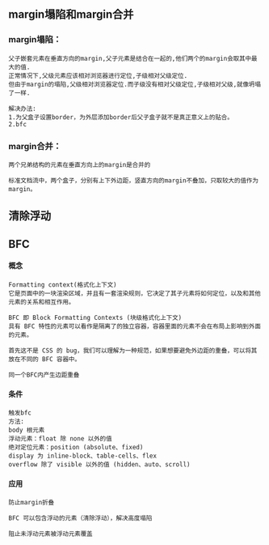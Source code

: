 ## margin塌陷和margin合并



### margin塌陷：

```
父子嵌套元素在垂直方向的margin,父子元素是结合在一起的,他们两个的margin会取其中最大的值.
正常情况下,父级元素应该相对浏览器进行定位,子级相对父级定位.
但由于margin的塌陷,父级相对浏览器定位.而子级没有相对父级定位,子级相对父级,就像坍塌了一样.
```

```
解决办法:
1.为父盒子设置border，为外层添加border后父子盒子就不是真正意义上的贴合。
2.bfc
```



### margin合并：

```
两个兄弟结构的元素在垂直方向上的margin是合并的

标准文档流中，两个盒子，分别有上下外边距，竖直方向的margin不叠加，只取较大的值作为margin。
```



## 清除浮动





## BFC

#### 概念

```
Formatting context(格式化上下文) 
它是页面中的一块渲染区域，并且有一套渲染规则，它决定了其子元素将如何定位，以及和其他元素的关系和相互作用。
```

```
BFC 即 Block Formatting Contexts (块级格式化上下文)
具有 BFC 特性的元素可以看作是隔离了的独立容器，容器里面的元素不会在布局上影响到外面的元素。
```

```
首先这不是 CSS 的 bug，我们可以理解为一种规范，如果想要避免外边距的重叠，可以将其放在不同的 BFC 容器中。
```

```
同一个BFC内产生边距重叠
```



#### 条件

```
触发bfc
方法:
body 根元素
浮动元素：float 除 none 以外的值
绝对定位元素：position (absolute、fixed)
display 为 inline-block、table-cells、flex
overflow 除了 visible 以外的值 (hidden、auto、scroll)
```



#### 应用

```
防止margin折叠
```

```
BFC 可以包含浮动的元素（清除浮动），解决高度塌陷
```

```
阻止未浮动元素被浮动元素覆盖
```

